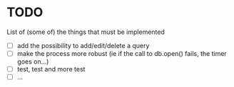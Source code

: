 # TODO

List of (some of) the things that must be implemented
- [ ] add the possibility to add/edit/delete a query
- [ ] make the process more robust (ie if the call to db.open() fails, the timer goes on...)
- [ ] test, test and more test
- [ ] ...
